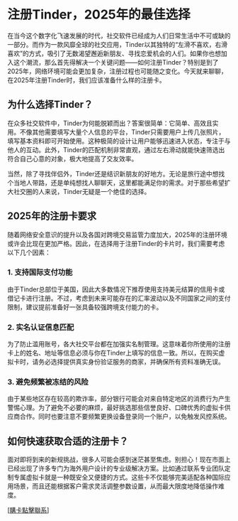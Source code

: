 # 注册Tinder，2025年的最佳选择

在当今这个数字化飞速发展的时代，社交软件已经成为人们日常生活中不可或缺的一部分。而作为一款风靡全球的社交应用，Tinder以其独特的“左滑不喜欢，右滑喜欢”的方式，吸引了无数渴望邂逅新朋友、寻找恋爱机会的人们。如果你也想加入这个潮流，那么首先得解决一个关键问题——如何注册Tinder？特别是到了2025年，网络环境可能会更加复杂，注册过程也可能随之变化。今天就来聊聊，在2025年注册Tinder时，我们应该准备什么样的注册卡。

## 为什么选择Tinder？

在众多社交软件中，Tinder为何能脱颖而出？答案很简单：它简单、高效且实用。不像其他需要填写大量个人信息的平台，Tinder只需要用户上传几张照片，填写基本资料即可开始使用。这种极简的设计让用户能够迅速进入状态，专注于与他人的互动。此外，Tinder的匹配机制非常直观，通过左右滑动就能快速筛选出符合自己心意的对象，极大地提高了交友效率。

当然，除了寻找伴侣外，Tinder还是结识新朋友的好地方。无论是旅行途中想找个当地人带路，还是单纯想找人聊聊天，这里都能满足你的需求。对于那些希望扩大社交圈的人来说，Tinder无疑是一个绝佳的选择。

## 2025年的注册卡要求

随着网络安全意识的提升以及各国对跨境交易监管力度加大，2025年的注册环境或许会比现在更加严格。因此，在选择用于注册Tinder的卡片时，我们需要考虑以下几个因素：

### 1. 支持国际支付功能

由于Tinder总部位于美国，因此大多数情况下推荐使用支持美元结算的信用卡或借记卡进行注册。不过，考虑到未来可能存在的汇率波动以及不同国家之间的支付限制，建议提前准备好一张具备较强跨境支付能力的卡。

### 2. 实名认证信息匹配

为了防止滥用账号，各大社交平台都在加强实名制管理。这意味着你所使用的注册卡上的姓名、地址等信息必须与你在Tinder上填写的信息一致。所以，在购买虚拟卡时，请务必选择提供真实身份验证服务的商家，并确保所有资料准确无误。

### 3. 避免频繁被冻结的风险

由于某些地区存在较高的欺诈率，部分银行可能会对来自特定地区的消费行为产生警惕心理。为了避免不必要的麻烦，最好挑选那些信誉良好、口碑优秀的虚拟卡供应商合作。同时也要注意不要频繁更换设备登录同一个账户，以免触发风控系统。

## 如何快速获取合适的注册卡？

面对即将到来的新规挑战，很多人可能会感到迷茫甚至焦虑。别担心！现在市面上已经出现了许多专门为海外用户设计的专业级解决方案。比如通过联系专业团队定制专属虚拟卡就是一种既安全又便捷的方式。这些卡不仅能够完美适配各种国际应用场景，而且还能根据客户需求灵活调整参数设置，从而最大限度地降低操作难度。

[[購卡點擊聯系](https://t.me/s/esim1088)]